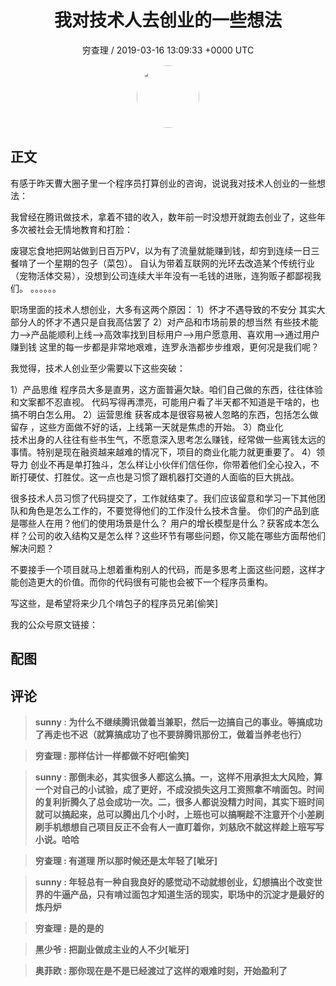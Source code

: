 <h1 align="center">我对技术人去创业的一些想法</h1>
<p align="center">
    <a>穷查理 / 2019-03-16 13:09:33 &#43;0000 UTC</a>
</p>

<div align="center">
    <img src="https://images.zsxq.com/FjgmnIfYaV7My_9gsCtMHF3GbGYj?e=1590940799&amp;token=kIxbL07-8jAj8w1n4s9zv64FuZZNEATmlU_Vm6zD:bfGYjWhq4uJMoOZr4WqCIAN5-HY=" width="100" height="100" style="border:1px solid;border-radius:50%; color:#ffffff"/>
</div>

## 正文

<div>
有感于昨天曹大圈子里一个程序员打算创业的咨询，说说我对技术人创业的一些想法：

我曾经在腾讯做技术，拿着不错的收入，数年前一时没想开就跑去创业了，这些年多次被社会无情地教育和打脸：

废寝忘食地把网站做到日百万PV，以为有了流量就能赚到钱，却穷到连续一日三餐啃了一个星期的包子（菜包）。
自认为带着互联网的光环去改造某个传统行业（宠物活体交易），没想到公司连续大半年没有一毛钱的进账，连狗贩子都鄙视我们。
。。。。。。

职场里面的技术人想创业，大多有这两个原因：
1）怀才不遇导致的不安分
     其实大部分人的怀才不遇只是自我高估罢了
2）对产品和市场前景的想当然 
     有些技术能力—&gt;产品能顺利上线—&gt;高效率找到目标用户—&gt;用户愿意用、喜欢用—&gt;通过用户赚到钱
     这里的每一步都是非常地艰难，连罗永浩都步步维艰，更何况是我们呢？

我觉得，技术人创业至少需要以下这些突破：

1）产品思维
     程序员大多是直男，这方面普遍欠缺。咱们自己做的东西，往往体验和文案都不忍直视。
     代码写得再漂亮，可能用户看了半天都不知道是干啥的，也搞不明白怎么用。
2）运营思维
      获客成本是很容易被人忽略的东西，包括怎么做留存 ，这些方面做不好的话，上线第一天就是焦虑的开始。
3）商业化   
      技术出身的人往往有些书生气，不愿意深入思考怎么赚钱，经常做一些离钱太远的事情。特别是现在融资越来越难的情况下，项目的商业化能力就更重要了。
4）领导力
      创业不再是单打独斗，怎么样让小伙伴们信任你，你带着他们全心投入，不断打硬仗、打胜仗。这一点也是习惯了跟机器打交道的人面临的巨大挑战。


很多技术人员习惯了代码提交了，工作就结束了。我们应该留意和学习一下其他团队和角色是怎么工作的，不要觉得他们的工作没什么技术含量。
你们的产品到底是哪些人在用？他们的使用场景是什么？ 用户的增长模型是什么？获客成本怎么样？公司的收入结构又是怎么样？这些环节有哪些问题，你又能在哪些方面帮他们解决问题？

不要接手一个项目就马上想着重构别人的代码，而是多思考上面这些问题，这样才能创造更大的价值。而你的代码很有可能也会被下一个程序员重构。

写这些，是希望将来少几个啃包子的程序员兄弟[偷笑]

我的公众号原文链接：
</div>

## 配图
<div class="image" align="center">

</div>

## 评论

<div align="left">
<div>

<blockquote >
<span> <strong>sunny : 为什么不继续腾讯做着当兼职，然后一边搞自己的事业。等搞成功了再走也不迟（就算搞成功了也不要辞腾讯那份工，做着当养老也行） </strong></span>
</blockquote>

<blockquote >
<span> <strong>穷查理 : 那样估计一样都做不好吧[偷笑] </strong></span>
</blockquote>

<blockquote >
<span> <strong>sunny : 那倒未必，其实很多人都这么搞。一，这样不用承担太大风险，算一个对自己的小试验，成了更好，不成没损失这月工资照拿不啃面包。时间的复利折腾久了总会成功一次。二，很多人都说没精力时间，其实下班时间就可以搞起来，总可以腾出几个小时，上班也可以搞啊趁不注意开个小差刷刷手机想想自己项目反正不会有人一直盯着你，刘慈欣不就这样趁上班写写小说。哈哈 </strong></span>
</blockquote>

<blockquote >
<span> <strong>穷查理 : 有道理   所以那时候还是太年轻了[呲牙] </strong></span>
</blockquote>

<blockquote >
<span> <strong>sunny : 年轻总有一种自我良好的感觉动不动就想创业，幻想搞出个改变世界的牛逼产品，只有啃过面包才知道生活的现实，职场中的沉淀才是最好的炼丹炉 </strong></span>
</blockquote>

<blockquote >
<span> <strong>穷查理 : 是的是的 </strong></span>
</blockquote>

<blockquote >
<span> <strong>黑少爷 : 把副业做成主业的人不少[呲牙] </strong></span>
</blockquote>

<blockquote >
<span> <strong>奥菲欧 : 那你现在是不是已经渡过了这样的艰难时刻，开始盈利了 </strong></span>
</blockquote>

</div>
</div>